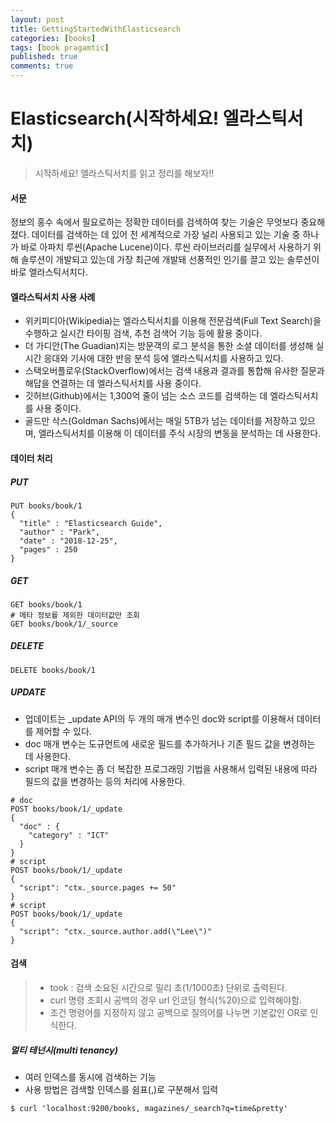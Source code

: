 ```yaml
---
layout: post
title: GettingStartedWithElasticsearch
categories: [books]
tags: [book pragamtic]
published: true
comments: true
---
```

# Elasticsearch(시작하세요! 엘라스틱서치) 

> 시작하세요! 엘라스틱서치를 읽고 정리를 해보자!!

#### 서문
정보의 홍수 속에서 필요로하는 정확한 데이터를 검색하여 찾는 기술은 무엇보다 중요해졌다.
데이터를 검색하는 데 있어 전 세계적으로 가장 널리 사용되고 있는 기술 중 하나가 바로 아파치 루씬(Apache Lucene)이다.
루씬 라이브러리를 실무에서 사용하기 위해 솔루션이 개발되고 있는데 가장 최근에 개발돼 선풍적인 인기를 끌고 있는 솔루션이 바로 엘라스틱서치다.

#### 엘라스틱서치 사용 사례
- 위키피디아(Wikipedia)는 엘라스틱서치를 이용해 전문검색(Full Text Search)을 수행하고 실시간 타이핑 검색, 추천 검색어 기능 등에 활용 중이다.
- 더 가디안(The Guadian)지는 방문객의 로그 분석을 통한 소셜 데이터를 생성해 실시간 응대와 기사에 대한 반응 분석 등에 엘라스틱서치를 사용하고 있다.
- 스택오버플로우(StackOverflow)에서는 검색 내용과 결과를 통합해 유사한 질문과 해답을 연결하는 데 엘라스틱서치를 사용 중이다.
- 깃허브(Github)에서는 1,300억 줄이 넘는 소스 코드를 검색하는 데 엘라스틱서치를 사용 중이다.
- 골드만 삭스(Goldman Sachs)에서는 매일 5TB가 넘는 데이터를 저장하고 있으며, 엘라스틱서치를 이용해 이 데이터를 주식 시장의 변동을 분석하는 데 사용한다.

#### 데이터 처리
##### PUT
``` 
PUT books/book/1
{
  "title" : "Elasticsearch Guide",
  "author" : "Park",
  "date" : "2018-12-25",
  "pages" : 250
}
```

##### GET
```
GET books/book/1
# 메타 정보를 제외한 데이터값만 조회
GET books/book/1/_source
```

##### DELETE
```
DELETE books/book/1
```

##### UPDATE
- 업데이트는 _update API의 두 개의 매개 변수인 doc와 script를 이용해서 데이터를 제어할 수 있다.
- doc 매개 변수는 도규먼트에 새로운 필드를 추가하거나 기존 필드 값을 변경하는 데 사용한다.
- script 매개 변수는 좀 더 복잡한 프로그래밍 기법을 사용해서 입력된 내용에 따라 필드의 값을 변경하는 등의 처리에 사용한다.
```
# doc 
POST books/book/1/_update
{
  "doc" : {
    "category" : "ICT"
  }
}
# script 
POST books/book/1/_update
{
  "script": "ctx._source.pages += 50"
}
# script 
POST books/book/1/_update
{
  "script": "ctx._source.author.add(\"Lee\")"
}
```

#### 검색
> - took : 검색 소요된 시간으로 밀리 초(1/1000초) 단위로 출력된다.
> - curl 명령 조회시 공백의 경우 url 인코딩 형식(%20)으로 입력해야함.
> - 조건 명령어를 지정하지 않고 공백으로 질의어를 나누면 기본값인 OR로 인식한다.

##### 멀티 테넌시(multi tenancy)
- 여러 인덱스를 동시에 검색하는 기능
- 사용 방법은 검색할 인덱스를 쉼표(,)로 구분해서 입력
```
$ curl 'localhost:9200/books, magazines/_search?q=time&pretty'
```